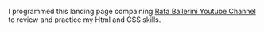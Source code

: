 I programmed this landing page compaining <a href="https://www.youtube.com/@rafaellaballerini">Rafa Ballerini Youtube Channel</a> to review and practice my Html and CSS skills.